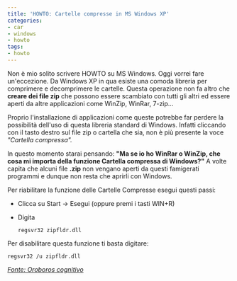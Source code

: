 ```yaml
---
title: 'HOWTO: Cartelle compresse in MS Windows XP'
categories:
- car
- windows
- howto
tags:
- howto
---
```

Non è mio solito scrivere HOWTO su MS Windows. Oggi vorrei fare un'eccezione.
Da Windows XP in qua esiste una comoda libreria per comprimere e decomprimere
le cartelle. Questa operazione non fa altro che **creare dei file zip** che
possono essere scambiato con tutti gli altri ed essere aperti da altre
applicazioni come WinZip, WinRar, 7-zip...

Proprio l'installazione di applicazioni come queste potrebbe far perdere la
possibilità dell'uso di questa libreria standard di Windows. Infatti cliccando
con il tasto destro sul file zip o cartella che sia, non è più presente la
voce _"Cartella compressa"._

In questo momento starai pensando: **"Ma se io ho WinRar o WinZip, che cosa mi
importa della funzione Cartella compressa di Windows?"** A volte capita che
alcuni file **.zip** non vengano aperti da questi famigerati programmi e
dunque non resta che aprirli con Windows.

Per riabilitare la funzione delle Cartelle Compresse esegui questi passi:

  * Clicca su Start -> Esegui (oppure premi i tasti WIN+R)
  * Digita 
    
    ```
    regsvr32 zipfldr.dll
    ```

Per disabilitare questa funzione ti basta digitare:

```
regsvr32 /u zipfldr.dll
```

_[Fonte: Oroboros cognitivo](http://my.opera.com/vevola/blog/show.dml/476082)_

